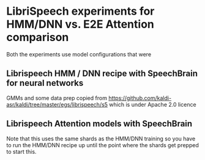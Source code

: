 # LibriSpeech experiments for HMM/DNN vs. E2E Attention comparison

Both the experiments use model configurations that were 

## Librispeech HMM / DNN recipe with SpeechBrain for neural networks

GMMs and some data prep copied from https://github.com/kaldi-asr/kaldi/tree/master/egs/librispeech/s5 which is under Apache 2.0 licence

## Librispeech Attention models with SpeechBrain

Note that this uses the same shards as the HMM/DNN training so you have to run the HMM/DNN recipe up until the point where the shards get prepped to start this.



